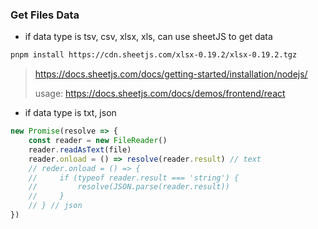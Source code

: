 ### Get Files Data

- if data type is tsv, csv, xlsx, xls, can use sheetJS to get data

```html
pnpm install https://cdn.sheetjs.com/xlsx-0.19.2/xlsx-0.19.2.tgz
```

> https://docs.sheetjs.com/docs/getting-started/installation/nodejs/
> 
> usage: https://docs.sheetjs.com/docs/demos/frontend/react

- if data type is txt, json
```javascript
new Promise(resolve => {
    const reader = new FileReader()
    reader.readAsText(file)
    reader.onload = () => resolve(reader.result) // text
    // reder.onload = () => {
    //     if (typeof reader.result === 'string') {
    //         resolve(JSON.parse(reader.result))
    //     }
    // } // json
})
```